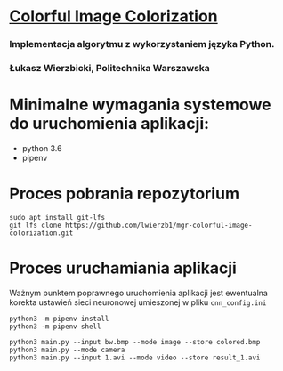 # [Colorful Image Colorization](https://richzhang.github.io/colorization/)

### Implementacja algorytmu z wykorzystaniem języka Python.

### Łukasz Wierzbicki, Politechnika Warszawska

# Minimalne wymagania systemowe do uruchomienia aplikacji:

- python 3.6
- pipenv

# Proces pobrania repozytorium

```
sudo apt install git-lfs
git lfs clone https://github.com/lwierzb1/mgr-colorful-image-colorization.git
```

# Proces uruchamiania aplikacji

Ważnym punktem poprawnego uruchomienia aplikacji jest ewentualna korekta ustawień sieci neuronowej umieszonej w
pliku `cnn_config.ini`

```
python3 -m pipenv install
python3 -m pipenv shell

python3 main.py --input bw.bmp --mode image --store colored.bmp
python3 main.py --mode camera
python3 main.py --input 1.avi --mode video --store result_1.avi
```